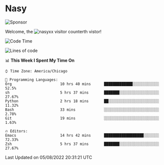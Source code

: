 # Nasy

<!--
<p align="center">
<img height="200" src="https://github-readme-stats.vercel.app/api?username=nasyxx&count_private=true&show_icons=true&theme=dracula&include_all_commits=true"/>
<img height="200" src="https://github-readme-stats.vercel.app/api/top-langs/?username=nasyxx&theme=dracula&hide=html,jupyter+notebook&count_private=true&show_icons=true"/>
</p>

  
----------------
-->

![Sponsor](https://img.shields.io/static/v1.svg?label=Sponsor&message=%E2%9D%A4&logo=GitHub&style=flat&color=pink)
 
Welcome, the ![nasyxx visitor counter](https://count.getloli.com/get/@nasyxx?theme=rule34)th vistor!
 
<!--START_SECTION:waka-->
![Code Time](http://img.shields.io/badge/Code%20Time-2%2C546%20hrs%2013%20mins-blue)

![Lines of code](https://img.shields.io/badge/From%20Hello%20World%20I%27ve%20Written-5%20Million%20lines%20of%20code-blue)

📊 **This Week I Spent My Time On** 

```text
⌚︎ Time Zone: America/Chicago

💬 Programming Languages: 
Org                      10 hrs 40 mins      █████████████░░░░░░░░░░░░   52.5% 
sh                       5 hrs 37 mins       ███████░░░░░░░░░░░░░░░░░░   27.67% 
Python                   2 hrs 18 mins       ██░░░░░░░░░░░░░░░░░░░░░░░   11.32% 
Bash                     33 mins             ░░░░░░░░░░░░░░░░░░░░░░░░░   2.78% 
Git                      19 mins             ░░░░░░░░░░░░░░░░░░░░░░░░░   1.63%

🔥 Editors: 
Emacs                    14 hrs 42 mins      ██████████████████░░░░░░░   72.33% 
Zsh                      5 hrs 37 mins       ███████░░░░░░░░░░░░░░░░░░   27.67%

```


 Last Updated on 05/08/2022 20:31:21 UTC
<!--END_SECTION:waka-->

<!-- ![visitors](https://visitor-badge.laobi.icu/badge?page_id=nasyxx.nasyxx) -->
